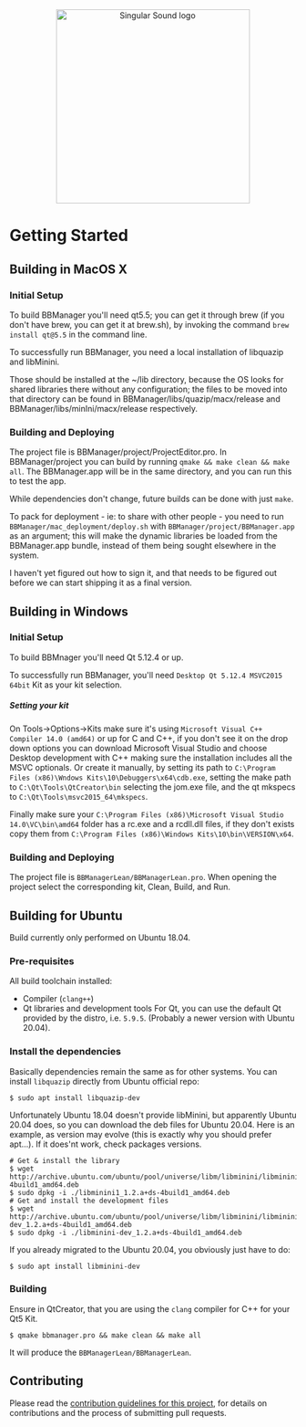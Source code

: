 <div align="center">
  <a href="https://singularsound.com/">
    <img src="https://singularsound.com/wp-content/uploads/elementor/thumbs/SS_LOGO_LONGFORM_BLACK-01-e1531153161400-oicxykd903bhj4hochumz1mu5i906qdtgawzvp5xxc.png" alt="Singular Sound logo" width="340"/>
  </a>
</div>

# Getting Started

## Building in MacOS X

### Initial Setup
To build BBManager you'll need qt5.5; you can get it through brew (if you don't have brew, you can get it at brew.sh), by invoking the command `brew install qt@5.5` in the command line.

To successfully run BBManager, you need a local installation of libquazip and libMinini.

Those should be installed at the ~/lib directory, because the OS looks for shared libraries there without any configuration; the files to be moved into that directory can be found in BBManager/libs/quazip/macx/release and BBManager/libs/minIni/macx/release respectively.

### Building and Deploying
The project file is BBManager/project/ProjectEditor.pro. In BBManager/project you can build by running `qmake && make clean && make all`. The BBManager.app will be in the same directory, and you can run this to test the app.

While dependencies don't change, future builds can be done with just `make`.

To pack for deployment - ie: to share with other people - you need to run `BBManager/mac_deployment/deploy.sh` with `BBManager/project/BBManager.app` as an argument; this will make the dynamic libraries be loaded from the BBManager.app bundle, instead of them being sought elsewhere in the system.

I haven't yet figured out how to sign it, and that needs to be figured out before we can start shipping it as a final version.

## Building in Windows

### Initial Setup
To build BBMnager you'll need Qt 5.12.4 or up.

To successfully run BBManager, you'll need `Desktop Qt 5.12.4 MSVC2015 64bit` Kit as your kit selection. 

##### Setting your kit
On Tools->Options->Kits make sure it's using `Microsoft Visual C++ Compiler 14.0 (amd64)` or up for C and C++, if you don't see it on the drop down options you can download Microsoft Visual Studio and choose Desktop development with C++ making sure the installation includes all the MSVC optionals. Or create it manually, by setting its path to  `C:\Program Files (x86)\Wndows Kits\10\Debuggers\x64\cdb.exe`, setting the make path to `C:\Qt\Tools\QtCreator\bin` selecting the jom.exe file, and the qt mkspecs to `C:\Qt\Tools\msvc2015_64\mkspecs`. 

Finally make sure your `C:\Program Files (x86)\Microsoft Visual Studio 14.0\VC\bin\amd64` folder has a rc.exe and a rcdll.dll files, if they don't exists copy them from `C:\Program Files (x86)\Windows Kits\10\bin\VERSION\x64`.

### Building and Deploying
The project file is `BBManagerLean/BBManagerLean.pro`. When opening the project select the corresponding kit, Clean, Build, and Run.


## Building for Ubuntu

Build currently only performed on Ubuntu 18.04.

### Pre-requisites

All build toolchain installed:
* Compiler (`clang++`)
* Qt libraries and development tools  For Qt, you can use the default Qt provided by the distro, i.e. `5.9.5`. (Probably a newer version with Ubuntu 20.04).

### Install the dependencies

Basically dependencies remain the same as for other systems.
You can install `libquazip` directly from Ubuntu official repo:

    $ sudo apt install libquazip-dev

Unfortunately Ubuntu 18.04 doesn't provide libMinini, but apparently Ubuntu 20.04 does, so you can download the deb files for Ubuntu 20.04. Here is an example, as version may evolve (this is exactly why you should prefer apt...). If it does'nt work, check packages versions.

```shell
# Get & install the library
$ wget http://archive.ubuntu.com/ubuntu/pool/universe/libm/libminini/libminini1_1.2.a+ds-4build1_amd64.deb
$ sudo dpkg -i ./libminini1_1.2.a+ds-4build1_amd64.deb
# Get and install the development files
$ wget http://archive.ubuntu.com/ubuntu/pool/universe/libm/libminini/libminini-dev_1.2.a+ds-4build1_amd64.deb
$ sudo dpkg -i ./libminini-dev_1.2.a+ds-4build1_amd64.deb
```

If you already migrated to the Ubuntu 20.04, you obviously just have to do:

    $ sudo apt install libminini-dev

### Building

Ensure in QtCreator, that you are using the `clang` compiler for C++ for your Qt5 Kit.

    $ qmake bbmanager.pro && make clean && make all

It will produce the `BBManagerLean/BBManagerLean`.

## Contributing

Please read the [contribution guidelines for this project](CONTRIBUTING.md), for details on contributions and the process of submitting pull requests.
